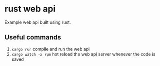 # rust web api
Example web api built using rust.

## Useful commands
1. ```cargo run``` compile and run the web api
1. ```cargo watch -x run``` hot reload the web api server whenever the code is saved